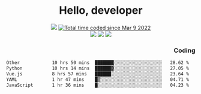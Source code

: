 # <div align='center' >Hello, developer</div>

<div align='center'>
  <a ><img src="https://img.shields.io/badge/dynamic/json?url=https%3A%2F%2Fapi.swo.moe%2Fstats%2Fgithub%2FFree-Aaron-Li&query=count&color=181717&label=GitHub&labelColor=282c34&logo=github&suffix=+follows&cacheSeconds=3600"></a>
  <a href="https://wakatime.com/@fe40087f-8eae-48dc-9950-ad0633db1591"><img src="https://wakatime.com/badge/user/fe40087f-8eae-48dc-9950-ad0633db1591.svg" alt="Total time coded since Mar 9 2022" /></a>
</div>
<div align='center'>
  <a><img src="https://img.shields.io/badge/Rookie-blue?style=plastic&logo=c&logoColor=blue&labelColor=F5B7DB"></a>
  <a><img src="https://img.shields.io/badge/Rookie-blue?style=plastic&logo=c%2B%2B&logoColor=blue&labelColor=F5B7DB"></a> 
  <a><img src="https://img.shields.io/badge/Rookie-blue?style=plastic&logo=python&logoColor=blue&labelColor=F5B7DB"></a> 
</div>

<div align='right'>
  <h3>Coding</h3>
</div>

<!--START_SECTION:waka-->

```txt
Other            10 hrs 50 mins  ███████░░░░░░░░░░░░░░░░░░   28.62 %
Python           10 hrs 14 mins  ██████▓░░░░░░░░░░░░░░░░░░   27.05 %
Vue.js           8 hrs 57 mins   ██████░░░░░░░░░░░░░░░░░░░   23.64 %
YAML             1 hr 47 mins    █▒░░░░░░░░░░░░░░░░░░░░░░░   04.71 %
JavaScript       1 hr 36 mins    █░░░░░░░░░░░░░░░░░░░░░░░░   04.23 %
```

<!--END_SECTION:waka-->




